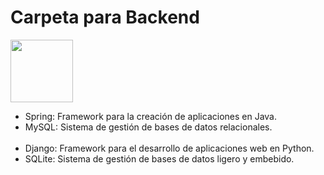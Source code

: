 <h1>Carpeta para Backend </h1>
<img src="https://github.com/user-attachments/assets/a2ce091e-74f5-4113-b568-6d1f9fc7967e" width="100px">

- Spring: Framework para la creación de aplicaciones en Java.
- MySQL: Sistema de gestión de bases de datos relacionales.<br><br>
- Django: Framework para el desarrollo de aplicaciones web en Python.
- SQLite: Sistema de gestión de bases de datos ligero y embebido.
